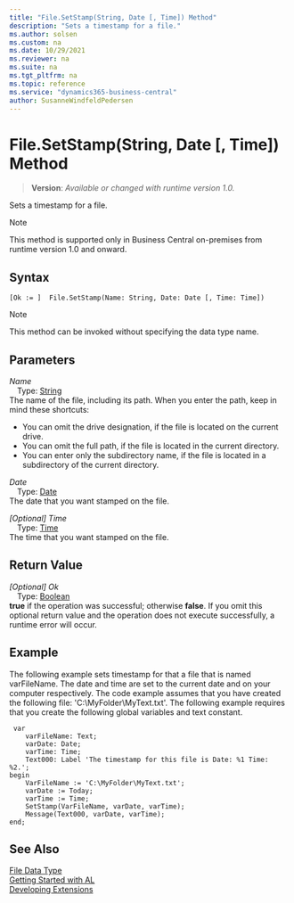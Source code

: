 ```yaml
---
title: "File.SetStamp(String, Date [, Time]) Method"
description: "Sets a timestamp for a file."
ms.author: solsen
ms.custom: na
ms.date: 10/29/2021
ms.reviewer: na
ms.suite: na
ms.tgt_pltfrm: na
ms.topic: reference
ms.service: "dynamics365-business-central"
author: SusanneWindfeldPedersen
---
```

[//]: # (START>DO_NOT_EDIT)
[//]: # (IMPORTANT:Do not edit any of the content between here and the END>DO_NOT_EDIT.)
[//]: # (Any modifications should be made in the .xml files in the ModernDev repo.)
# File.SetStamp(String, Date [, Time]) Method
> **Version**: _Available or changed with runtime version 1.0._

Sets a timestamp for a file.

> [!NOTE]
> This method is supported only in Business Central on-premises from runtime version 1.0 and onward.

## Syntax
```AL
[Ok := ]  File.SetStamp(Name: String, Date: Date [, Time: Time])
```
> [!NOTE]
> This method can be invoked without specifying the data type name.
## Parameters
*Name*  
&emsp;Type: [String](../string/string-data-type.md)  
The name of the file, including its path. When you enter the path, keep in mind these shortcuts:
-   You can omit the drive designation, if the file is located on the current drive.
-   You can omit the full path, if the file is located in the current directory.
-   You can enter only the subdirectory name, if the file is located in a subdirectory of the current directory.
      
*Date*  
&emsp;Type: [Date](../date/date-data-type.md)  
The date that you want stamped on the file.
        
*[Optional] Time*  
&emsp;Type: [Time](../time/time-data-type.md)  
The time that you want stamped on the file.  


## Return Value
*[Optional] Ok*  
&emsp;Type: [Boolean](../boolean/boolean-data-type.md)  
**true** if the operation was successful; otherwise **false**.   If you omit this optional return value and the operation does not execute successfully, a runtime error will occur.  


[//]: # (IMPORTANT: END>DO_NOT_EDIT)

## Example

The following example sets timestamp for that a file that is named varFileName. The date and time are set to the current date and on your computer respectively. The code example assumes that you have created the following file: 'C:\\MyFolder\\MyText.txt'. The following example requires that you create the following global variables and text constant.  

```al
 var
    varFileName: Text;
    varDate: Date;
    varTime: Time;
    Text000: Label 'The timestamp for this file is Date: %1 Time: %2.';
begin
    VarFileName := 'C:\MyFolder\MyText.txt';  
    varDate := Today;  
    varTime := Time;  
    SetStamp(VarFileName, varDate, varTime);  
    Message(Text000, varDate, varTime);  
end;
```  
  
## See Also
[File Data Type](file-data-type.md)  
[Getting Started with AL](../../devenv-get-started.md)  
[Developing Extensions](../../devenv-dev-overview.md)
